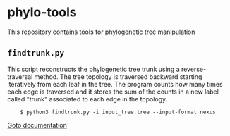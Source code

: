 # phylo-tools
This repository contains tools for phylogenetic tree manipulation

## `findtrunk.py` 

This script reconstructs the phylogenetic tree trunk using a reverse-traversal method. The tree
topology is traversed backward starting iteratively from each leaf in the tree. The program
counts how many times each edge is traversed and it stores the sum of the counts in a new label
called "trunk" associated to each edge in the topology.

        $ python3 findtrunk.py -i input_tree.tree --input-format nexus

[Goto documentation](http://lorenzogatti.me/phylo-tools/findtrunk.m.html) 
        